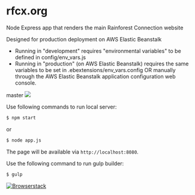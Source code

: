 rfcx.org
================

Node Express app that renders the main Rainforest Connection website

Designed for production deployment on AWS Elastic Beanstalk
* Running in "development" requires "environmental variables" to be defined in config/env_vars.js
* Running in "production" (on AWS Elastic Beanstalk) requires the same variables to be set in .ebextensions/env_vars.config OR manually through the AWS Elastic Beanstalk application configuration web console.

master
![](https://api.travis-ci.org/rfcx/rfcx.org.png?branch=master)

Use following commands to run local server:

```sh
$ npm start
```
or
```sh
$ node app.js
```

The page will be available via `http://localhost:8080`.

Use the following command to run gulp builder:

```sh
$ gulp
```

[![Browserstack](https://camo.githubusercontent.com/178e11ae94b103abb44ddee10ce0e40901f99ca9/687474703a2f2f6937352e666173747069632e72752f6269672f323031362f303333302f65642f36356564373566346535663434396564353735366438646336323332313765642e6a7067)](https://www.browserstack.com/)
